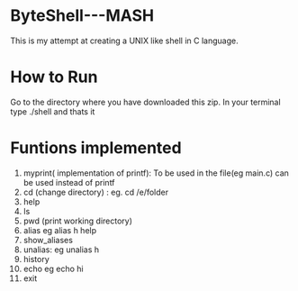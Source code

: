 # ByteShell---MASH
This is my attempt at creating a UNIX like shell in C language.

# How to Run
Go to the directory where you have downloaded this zip. In your terminal type ./shell and thats it

# Funtions implemented
1. myprint( implementation of printf):
  To be used in the file(eg main.c) can be used instead of printf
2. cd (change directory) :
  eg. cd /e/folder
3. help
4. ls
5. pwd (print working directory)
6. alias
  eg alias h help
7. show_aliases
8. unalias:
   eg unalias h
9. history
10. echo
  eg echo hi
11. exit
